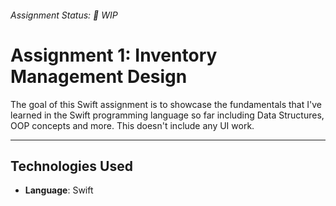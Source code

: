###### Assignment Status: 🚧 WIP

# Assignment 1: Inventory Management Design 

The goal of this Swift assignment is to showcase the fundamentals that I've learned in the Swift programming language
so far including Data Structures, OOP concepts and more. This doesn't include any UI work.

---

## Technologies Used

-   **Language**: Swift

